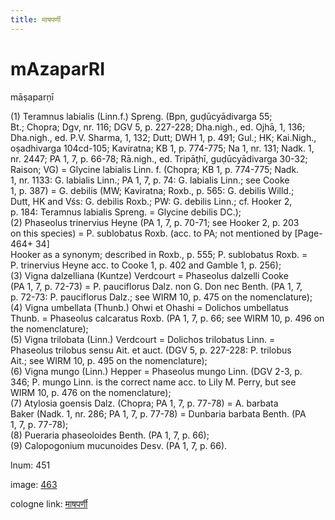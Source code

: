 ```yaml
---
title: माषपर्णी
---
```


# mAzaparRI

māṣaparṇī  <div n="P" />(1) Teramnus labialis (Linn.f.) Spreng. (Bpn, guḍūcyādivarga 55; <div n="lb" />Bt.; Chopra; Dgv, nr. 116; DGV 5, p. 227-228; Dha.nigh., ed. Ojhā, 1, 136; <div n="lb" />Dha.nigh., ed. P.V. Sharma, 1, 132; Dutt; DWH 1, p. 491; Gul.; HK; Kai.Nigh., <div n="lb" />oṣadhivarga 104cd-105; Kaviratna; KB 1, p. 774-775; Na 1, nr. 131; Nadk. 1, <div n="lb" />nr. 2447; PA 1, 7, p. 66-78; Rā.nigh., ed. Tripāṭhī, guḍūcyādivarga 30-32; <div n="lb" />Raison; VG) = Glycine labialis Linn. f. (Chopra; KB 1, p. 774-775; Nadk. <div n="lb" />1, nr. 1133: G. labialis Linn.; PA 1, 7, p. 74: G. labialis Linn.; see Cooke <div n="lb" />1, p. 387) = G. debilis (MW; Kaviratna; Roxb., p. 565: G. debilis Willd.; <div n="lb" />Dutt, HK and Vśs: G. debilis Roxb.; PW: G. debilis Linn.; cf. Hooker 2, <div n="lb" />p. 184: Teramnus labialis Spreng. = Glycine debilis DC.); <div n="P" />(2) Phaseolus trinervius Heyne (PA 1, 7, p. 70-71; see Hooker 2, p. 203 <div n="lb" />on this species) = P. sublobatus Roxb. (acc. to PA; not mentioned by [Page-464+ 34] <div n="lb" />Hooker as a synonym; described in Roxb., p. 555; P. sublobatus Roxb. = <div n="lb" />P. trinervius Heyne acc. to Cooke 1, p. 402 and Gamble 1, p. 256); <div n="P" />(3) Vigna dalzelliana (Kuntze) Verdcourt = Phaseolus dalzelli Cooke <div n="lb" />(PA 1, 7, p. 72-73) = P. pauciflorus Dalz. non G. Don nec Benth. (PA 1, 7, <div n="lb" />p. 72-73: P. pauciflorus Dalz.; see WIRM 10, p. 475 on the nomenclature); <div n="P" />(4) Vigna umbellata (Thunb.) Ohwi et Ohashi = Dolichos umbellatus <div n="lb" />Thunb. = Phaseolus calcaratus Roxb. (PA 1, 7, p. 66; see WIRM 10, p. 496 on <div n="lb" />the nomenclature); <div n="P" />(5) Vigna trilobata (Linn.) Verdcourt = Dolichos trilobatus Linn. = <div n="lb" />Phaseolus trilobus sensu Ait. et auct. (DGV 5, p. 227-228: P. trilobus <div n="lb" />Ait.; see WIRM 10, p. 495 on the nomenclature); <div n="P" />(6) Vigna mungo (Linn.) Hepper = Phaseolus mungo Linn. (DGV 2-3, p. <div n="lb" />346; P. mungo Linn. is the correct name acc. to Lily M. Perry, but see <div n="lb" />WIRM 10, p. 476 on the nomenclature); <div n="P" />(7) Atylosia goensis Dalz. (Chopra; PA 1, 7, p. 77-78) = A. barbata <div n="lb" />Baker (Nadk. 1, nr. 286; PA 1, 7, p. 77-78) = Dunbaria barbata Benth. (PA <div n="lb" />1, 7, p. 77-78); <div n="P" />(8) Pueraria phaseoloides Benth. (PA 1, 7, p. 66); <div n="P" />(9) Calopogonium mucunoides Desv. (PA 1, 7, p. 66).

lnum: 451

image: [463](https://www.sanskrit-lexicon.uni-koeln.de/scans/csl-apidev/servepdf.php?dict=snp&page=463)

cologne link: [माषपर्णी](https://sanskrit-lexicon.uni-koeln.de/scans/csl-apidev/getword.php?dict=snp&key=माषपर्णी)

